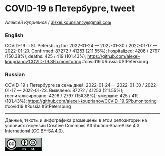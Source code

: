 COVID-19 в Петербурге, tweet
============================

*Алексей Куприянов* /
<a href="mailto:alexei.kouprianov@gmail.com" class="email">alexei.kouprianov@gmail.com</a>

### English

COVID-19 in St. Petersburg for: 2022-01-24 — 2022-01-30 / 2022-01-17 —
2022-01-23. Сonfirmed: 87272 / 41253 (211.55%); hospitalized: 4206 /
2797 (150.38%); deaths: 425 / 419 (101.43%);
<a href="https://github.com/alexei-kouprianov/COVID-19.SPb.monitoring" class="uri">https://github.com/alexei-kouprianov/COVID-19.SPb.monitoring</a>
\#covid19 \#Russia \#StPetersburg

### Russian

COVID-19 в Петербурге за семь дней: 2022-01-24 — 2022-01-30 / 2022-01-17
— 2022-01-23. Выявлено: 87272 / 41253 (211.55%); госпитализировано: 4206
/ 2797 (150.38%); умерших: 425 / 419 (101.43%);
<a href="https://github.com/alexei-kouprianov/COVID-19.SPb.monitoring" class="uri">https://github.com/alexei-kouprianov/COVID-19.SPb.monitoring</a>
\#covid19 \#Russia \#StPetersburg

------------------------------------------------------------------------

Данные, тексты и инфографика размещены в этом репозитории на условиях
лицензии Creative Commons Attribution-ShareAlike 4.0 International ([CC
BY-SA 4.0](https://creativecommons.org/licenses/by-sa/4.0/)).

![](../misc/CC-BY-SA-icon.png "CC-BY-SA")
